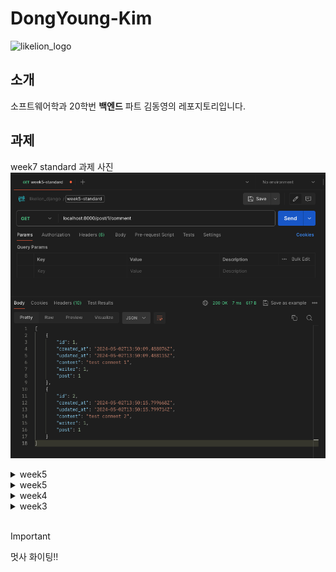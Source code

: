 # DongYoung-Kim

![likelion_logo](images/likelion_logo.gif)

## 소개

소프트웨어학과 20학번 **백엔드** 파트 김동영의 레포지토리입니다.

## 과제

week7 standard 과제 사진
![](images/week7/standard.png)

<details>
  <summary>week5</summary>
  <div markdown="1">
    week6 standard 과제 사진
    <img src="images/week6/standard-introduction.png" />
    <img src="images/week6/standard-posts-last-week.png" />
    <img src="images/week6/standard-page.png" />
    <img src="images/week6/standard-serverLog.png" />
    설명 : AWS 과금 이슈로 개인 ubuntu 서버에서 과제 수행함
  </div>
</details>

<details>
  <summary>week5</summary>
  <div markdown="1">
    week5 standard 과제 사진
    <img src="images/week5/standard-comment.png" />
    <img src="images/week5/standard-postsLastWeek.png" />
    week5 challenge 과제 사진
    <img src="images/week5/challenge.gif" />
  </div>
</details>

<details>
  <summary>week4</summary>
  <div markdown="1">
    week4 standard 과제 사진
    <img width="100%" src="images/week4/standard-adminPage.png" />
    <img width="100%" src="images/week4/standard-ERD.png" />
    week4 challenge 과제 사진
    <img width="100%" src="images/week4/challenge-ERD.png" />
    <img width="100%" src="images/week4/challenge-1.png" />
    <img width="100%" src="images/week4/challenge-2.png" />
    <img width="100%" src="images/week4/challenge-3.png" />
    <img width="100%" src="images/week4/challenge-4.png" />
  </div>
</details>

<details>
  <summary>week3</summary>
  <div markdown="1">
    week3 standard 과제 사진
    <img width="100%" src="images/week3/standard.png" />
    week3 challenge 과제 사진
    <img width="100%" src="images/week3/challenge.gif" />
  </div>
</details>

<br/>

> [!IMPORTANT]
> 멋사 화이팅!!

